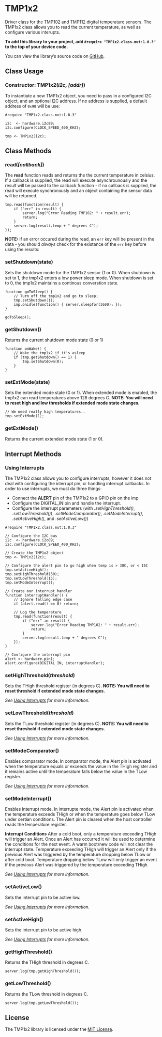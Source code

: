 # TMP1x2

Driver class for the [TMP102](http://www.ti.com.cn/cn/lit/ds/symlink/tmp102.pdf) and [TMP112](http://www.ti.com/lit/ds/symlink/tmp112.pdf) digital temperature sensors. The TMP1x2 class allows you to read the current temperature, as well as configure various interupts.

**To add this library to your project, add `#require "TMP1x2.class.nut:1.0.3"` to the top of your device code.**

You can view the library’s source code on [GitHub](https://github.com/electricimp/tmp1x2/tree/v1.0.3).


## Class Usage

### Constructor: TMP1x2(*i2c, [addr]*)

To instantiate a new TMP1x2 object, you need to pass in a configured I2C object, and an optional I2C address. If no address is supplied, a default address of ```0x90``` will be use:

```squirrel
#require "TMP1x2.class.nut:1.0.3"

i2c  <- hardware.i2c89;
i2c.configure(CLOCK_SPEED_400_KHZ);

tmp <- TMP1x2(i2c);
```

## Class Methods

### read(*[callback]*)

The **read** function reads and returns the the current temperature in celsius. If a callback is supplied, the read will execute asynchrounously and the result will be passed to the callback function - if no callback is supplied, the read will execute synchronously and an object containing the sensor data will be returned.

```squirrel
tmp.read(function(result) {
    if ("err" in result) {
        server.log("Error Reading TMP102: " + result.err);
        return;
    }
    server.log(result.temp + " degrees C");
});
```

**NOTE:** If an error occured during the read, an ```err``` key will be present in the data - you should *always* check for the existance of the ```err``` key before using the results:

### setShutdown(state)

Sets the shutdown mode for the TMP1x2 sensor (1 or 0). When shutdown is set to 1, the tmp1x2 enters a low power sleep mode. When shutdown is set to 0, the tmp1x2 maintains a continous converstion state.

```squirrel
function goToSleep() {
    // Turn off the tmp1x2 and go to sleep;
    tmp.setShutdown(1);
    imp.onidle(function() { server.sleepfor(3600); });
}

goToSleep();
```

### getShutdown()

Returns the current shutdown mode state (0 or 1)

```squirrel
function onWake() {
    // Wake the tmp1x2 if it's asleep
    if (tmp.getShutdown() == 1) {
        tmp.setShutdown(0);
    }
}
```

### setExtMode(state)

Sets the extended mode state (0 or 1). When extended mode is enabled, the tmp1x2 can read temperatures above 128 degrees C. **NOTE: You will need to reset high and low thresholds if extended mode state changes.**

```squirrel
// We need really high temperatures..
tmp.setExtMode(1);
```

### getExtMode()

Returns the current extended mode state (1 or 0).

## Interrupt Methods

### Using Interrupts

The TMP1x2 class allows you to configure interrupts, however it does not deal with configuring the interrupt pin, or handling interrupt callbacks. In order to use interrupts, we must do three things:

- Connect the **ALERT** pin of the TMP1x2 to a GPIO pin on the imp
- Configure the DIGITAL_IN pin and handle the interrupt.
- Configure the interrupt parameters (with *.setHighThreshold()*, *.setLowThreshold())*, *.setModeComparator()*, *.setModeInterrupt()*, *.setActiveHigh()*, and *.setActiveLow()*)

```squirrel
#require "TMP1x2.class.nut:1.0.3"

// Configure the I2C bus
i2c  <- hardware.i2c89;
i2c.configure(CLOCK_SPEED_400_KHZ);

// Create the TMP1x2 object
tmp <- TMP1x2(i2c);

// Configure the alert pin to go high when temp is > 30C, or < 15C
tmp.setActiveHigh();
tmp.setHighThreshold(30);
tmp.setLowThreshold(15);
tmp.setModeInterrupt();

// Create our interrupt handler
function interruptHandler() {
    // Ignore falling edge case
    if (alert.read() == 0) return;

    // Log the temperature
    tmp.read(function(result) {
        if ("err" in result) {
            server.log("Error Reading TMP102: " + result.err);
            return;
        }
        server.log(result.temp + " degrees C");
    });
}

// Configure the interrupt pin
alert <- hardware.pin1;
alert.configure(DIGITAL_IN, interruptHandler);
```

### setHighThreshold(*threshold*)

Sets the THigh threshold register (in degrees C).  **NOTE: You will need to reset threshold if extended mode state changes.**

*See [Using Interrupts](#using-interrupts) for more information.*

### setLowThreshold(*threshold*)

Sets the TLow threshold register (in degrees C). **NOTE: You will need to reset threshold if extended mode state changes.**

*See [Using Interrupts](#using-interrupts) for more information.*

### setModeComparator()

Enables comparator mode. In comparator mode, the Alert pin is activated when the temperature equals or exceeds the value in the THigh register and it remains active until the temperature falls below the value in the TLow register.

*See [Using Interrupts](#using-interrupts) for more information.*

### setModeInterrupt()

Enables interrupt mode. In interrupte mode, the Alert pin is activated when the temperature exceeds THigh or when the temperature goes below TLow under certian conditions.  The Alert pin is cleared when the host controller reads the temperature register.

**Interrupt Conditions** 
After a cold boot, only a temperature exceeding THigh will trigger an Alert.  Once an Alert has occurred it will be used to determine the conditions for the next event.  A warm boot/new code will not clear the interrupt state.  Temperature exceeding THigh will trigger an Alert only if the previous Alert was triggered by the temperature dropping below TLow or after cold boot.  Temperature dropping below TLow will only trigger an event if the previous Alert was triggered by the temperature exceeding THigh. 

*See [Using Interrupts](#using-interrupts) for more information.*

### setActiveLow()

Sets the interrupt pin to be active low.

*See [Using Interrupts](#using-interrupts) for more information.*

### setActiveHigh()

Sets the interrupt pin to be active high.

*See [Using Interrupts](#using-interrupts) for more information.*

### getHighThreshold()

Returns the THigh threshold in degrees C.

```squirrel
server.log(tmp.getHighThreshold());
```

### getLowThreshold()

Returns the TLow threshold in degrees C.

```squirrel
server.log(tmp.getLowThreshold());
```

## License

The TMP1x2 library is licensed under the [MIT License](https://github.com/electricimp/TMP1x2/blob/master/LICENSE).
